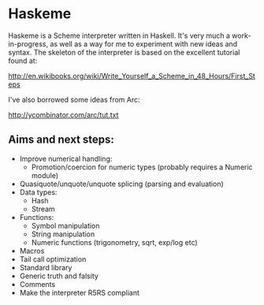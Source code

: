 # Haskeme

Haskeme is a Scheme interpreter written in Haskell. It's very much a work-in-progress, as well as a way for me to experiment with new ideas and syntax. The skeleton of the interpreter is based on the excellent tutorial found at:

  http://en.wikibooks.org/wiki/Write_Yourself_a_Scheme_in_48_Hours/First_Steps

I've also borrowed some ideas from Arc:

  http://ycombinator.com/arc/tut.txt

## Aims and next steps:

* Improve numerical handling:
  - Promotion/coercion for numeric types (probably requires a Numeric module)
* Quasiquote/unquote/unquote splicing (parsing and evaluation)
* Data types:
  - Hash
  - Stream
* Functions:
  - Symbol manipulation
  - String manipulation
  - Numeric functions (trigonometry, sqrt, exp/log etc)
* Macros
* Tail call optimization
* Standard library
* Generic truth and falsity
* Comments
* Make the interpreter R5RS compliant